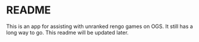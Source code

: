 # README

This is an app for assisting with unranked rengo games on OGS.  It still has a long way to go.  This readme will be updated later.
